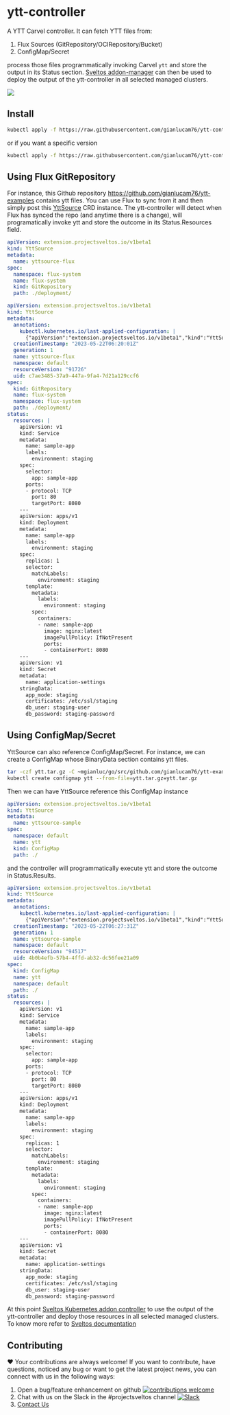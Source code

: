 # ytt-controller
A YTT Carvel controller. It can fetch YTT files from:
1. Flux Sources (GitRepository/OCIRepository/Bucket)
2. ConfigMap/Secret

process those files programmatically invoking Carvel `ytt` and store the output in its Status section.
[Sveltos addon-manager](https://github.com/projectsveltos/addon-manager) can then be used to deploy the output of the ytt-controller in all selected managed clusters.

<img src="https://github.com/projectsveltos/sveltos/blob/e045d8cb059ac7796a00470a61c5759f1389746f/docs/assets/flux-ytt-sveltos.png">

## Install

```bash
kubectl apply -f https://raw.githubusercontent.com/gianlucam76/ytt-controller/main/manifest/manifest.yaml
```

or if you want a specific version

```bash
kubectl apply -f https://raw.githubusercontent.com/gianlucam76/ytt-controller/<tag>/manifest/manifest.yaml
```

## Using Flux GitRepository

For instance, this Github repository https://github.com/gianlucam76/ytt-examples contains ytt files. 
You can use Flux to sync from it and then simply post this [YttSource](https://github.com/gianlucam76/ytt-controller/blob/main/api/v1alpha1/yttsource_types.go) CRD instance.
The ytt-controller will detect when Flux has synced the repo (and anytime there is a change), will programatically invoke ytt and store the outcome in its Status.Resources field.

```yaml
apiVersion: extension.projectsveltos.io/v1beta1
kind: YttSource
metadata:
  name: yttsource-flux
spec:
  namespace: flux-system
  name: flux-system
  kind: GitRepository
  path: ./deployment/
```

```yaml
apiVersion: extension.projectsveltos.io/v1beta1
kind: YttSource
metadata:
  annotations:
    kubectl.kubernetes.io/last-applied-configuration: |
      {"apiVersion":"extension.projectsveltos.io/v1beta1","kind":"YttSource","metadata":{"annotations":{},"name":"yttsource-flux","namespace":"default"},"spec":{"kind":"GitRepository","name":"flux-system","namespace":"flux-system","path":"./deployment/"}}
  creationTimestamp: "2023-05-22T06:20:01Z"
  generation: 1
  name: yttsource-flux
  namespace: default
  resourceVersion: "91726"
  uid: c7ae3485-37a9-447a-9fa4-7d21a129ccf6
spec:
  kind: GitRepository
  name: flux-system
  namespace: flux-system
  path: ./deployment/
status:
  resources: |
    apiVersion: v1
    kind: Service
    metadata:
      name: sample-app
      labels:
        environment: staging
    spec:
      selector:
        app: sample-app
      ports:
      - protocol: TCP
        port: 80
        targetPort: 8080
    ---
    apiVersion: apps/v1
    kind: Deployment
    metadata:
      name: sample-app
      labels:
        environment: staging
    spec:
      replicas: 1
      selector:
        matchLabels:
          environment: staging
      template:
        metadata:
          labels:
            environment: staging
        spec:
          containers:
          - name: sample-app
            image: nginx:latest
            imagePullPolicy: IfNotPresent
            ports:
            - containerPort: 8080
    ---
    apiVersion: v1
    kind: Secret
    metadata:
      name: application-settings
    stringData:
      app_mode: staging
      certificates: /etc/ssl/staging
      db_user: staging-user
      db_password: staging-password
```

## Using ConfigMap/Secret

YttSource can also reference ConfigMap/Secret. For instance, we can create a ConfigMap whose BinaryData section contains ytt files.

```bash
tar -czf ytt.tar.gz -C ~mgianluc/go/src/github.com/gianlucam76/ytt-examples/deployment .
kubectl create configmap ytt --from-file=ytt.tar.gz=ytt.tar.gz 
```

Then we can have YttSource reference this ConfigMap instance

```yaml
apiVersion: extension.projectsveltos.io/v1beta1
kind: YttSource
metadata:
  name: yttsource-sample
spec:
  namespace: default
  name: ytt
  kind: ConfigMap
  path: ./
```

and the controller will programmatically execute ytt and store the outcome in Status.Results.

```yaml
apiVersion: extension.projectsveltos.io/v1beta1
kind: YttSource
metadata:
  annotations:
    kubectl.kubernetes.io/last-applied-configuration: |
      {"apiVersion":"extension.projectsveltos.io/v1beta1","kind":"YttSource","metadata":{"annotations":{},"name":"yttsource-sample","namespace":"default"},"spec":{"kind":"ConfigMap","name":"ytt","namespace":"default","path":"./"}}
  creationTimestamp: "2023-05-22T06:27:31Z"
  generation: 1
  name: yttsource-sample
  namespace: default
  resourceVersion: "94517"
  uid: 4b0b4efb-57b4-4ffd-ab32-dc56fee21a09
spec:
  kind: ConfigMap
  name: ytt
  namespace: default
  path: ./
status:
  resources: |
    apiVersion: v1
    kind: Service
    metadata:
      name: sample-app
      labels:
        environment: staging
    spec:
      selector:
        app: sample-app
      ports:
      - protocol: TCP
        port: 80
        targetPort: 8080
    ---
    apiVersion: apps/v1
    kind: Deployment
    metadata:
      name: sample-app
      labels:
        environment: staging
    spec:
      replicas: 1
      selector:
        matchLabels:
          environment: staging
      template:
        metadata:
          labels:
            environment: staging
        spec:
          containers:
          - name: sample-app
            image: nginx:latest
            imagePullPolicy: IfNotPresent
            ports:
            - containerPort: 8080
    ---
    apiVersion: v1
    kind: Secret
    metadata:
      name: application-settings
    stringData:
      app_mode: staging
      certificates: /etc/ssl/staging
      db_user: staging-user
      db_password: staging-password
```

At this point [Sveltos Kubernetes addon controller](https://github.com/projectsveltos/addon-controller) to use the output of the ytt-controller and deploy those resources in all selected managed clusters. To know more refer to [Sveltos documentation](https://projectsveltos.github.io/sveltos/ytt_extension/)


## Contributing

❤️ Your contributions are always welcome! If you want to contribute, have questions, noticed any bug or want to get the latest project news, you can connect with us in the following ways:

1. Open a bug/feature enhancement on github [![contributions welcome](https://img.shields.io/badge/contributions-welcome-brightgreen.svg?style=flat)](https://github.com/projectsveltos/addon-manager/issues)
2. Chat with us on the Slack in the #projectsveltos channel [![Slack](https://img.shields.io/badge/join%20slack-%23projectsveltos-brighteen)](https://join.slack.com/t/projectsveltos/shared_invite/zt-1hraownbr-W8NTs6LTimxLPB8Erj8Q6Q)
3. [Contact Us](mailto:support@projectsveltos.io)
